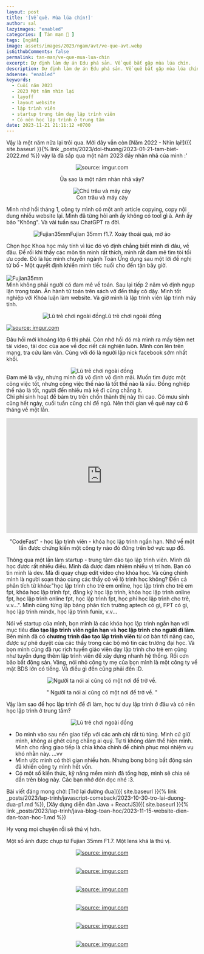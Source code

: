 ```yaml
---
layout: post
title: '[Về quê. Mùa lúa chín!]'
author: sal
lazyimages: "enabled"
categories: [ Tản mạn 📓 ]
tags: [ngẫm]
image: assets/images/2023/ngam/avt/ve-que-avt.webp
isGithubComments: false
permalink: tan-man/ve-que-mua-lua-chin
excerpt: Dự định làm dự án Edu phá sản. Về quê bắt gặp mùa lúa chín.
description: Dự định làm dự án Edu phá sản. Về quê bắt gặp mùa lúa chín.
adsense: "enabled"
keywords:
  - Cuối năm 2023
  - 2023 Một năm nhìn lại
  - layoff
  - layout website
  - lập trình viên
  - startup trung tâm dạy lập trình viên
  - Có nên học lập trình ở trung tâm
date: 2023-11-21 21:11:12 +0700
---
```


Vậy là một năm nữa lại trôi qua. Mới đây vẫn còn [Năm 2022 - Nhìn lại!]({{ site.baseurl }}{% link _posts/2023/doi-thuong/2023-01-21-tam-biet-2022.md %}) vậy là đã sắp qua một năm 2023 đầy nhãn nhã của mình :'

<div class="content" style="text-align:center; ">
<img src="https://i.imgur.com/cefJmVj.jpg" loading="lazy" class="lazyload img-thumb lazyimg"  title="source: imgur.com" />
<br><span class="image-caption"></span>
<p>Ủa sao là một năm nhàn nhã vậy?</p><img src="https://i.imgur.com/1PVWULr.jpg" title="Chú trâu và máy cày" loading="lazy" class="lazyload img-thumb lazyimg"/>
<br><span class="image-caption">Con trâu và máy cày</span></div>

Mình nhớ hồi tháng 1, công ty mình có một anh article copying, copy nội dung nhiều website lại. Mình đã từng hỏi anh ấy không có tool gì à. Anh ấy bảo "Không". Và vài tuần sau ChatGPT ra đời.

<div class="content" style="text-align:center; "><img loading="lazy" class="lazyload img-thumb lazyimg" src="https://i.imgur.com/5MozYi5.jpg" title="Fujian35mm" /><span class="image-caption">Fujian 35mm f1.7. Xoáy thoái quá, mờ ảo</span><br></div><p>
Chọn học Khoa học máy tính vì lúc đó vô định chẳng biết mình đi đâu, về đâu. Để rồi khi thấy các môn tin mình rất thích, mình rất đam mê tìm tòi tối ưu code. Đó là lúc mình chuyển ngành Toán Ứng dụng sau một lời đề nghị từ bố - Một quyết định khiến mình tiếc nuối cho đến tận bây giờ.<br><br><img loading="lazy" class="lazyload img-thumb lazyimg" src="https://i.imgur.com/9aQNcKw.jpg" title="Fujian35mm" /><br>
Mình không phải người có đam mê về toán. Sau lại tiếp 2 năm vô định ngụp lặn trong toán. Ăn hành từ toán trên sách vở đến thầy cô dậy. Mình tốt nghiệp với Khóa luận làm website. Và giờ mình là lập trình viên lập trình máy tính.</p>
<div class="content" style="text-align:center; "><img loading="lazy" class="lazyload img-thumb lazyimg" src="https://i.imgur.com/GPaHobl.jpg" title="Lũ trẻ chơi ngoài đồng" /><span class="image-caption">Lũ trẻ chơi ngoài đồng</span><br></div><p><a href="https://imgur.com/pf9BCJR"><img src="https://i.imgur.com/pf9BCJR.jpg" title="source: imgur.com" /></a><br><p>
Đâu hồi mới khoảng lớp 6 thì phải. Còn nhớ hồi đó mà mình ra mấy tiệm net tải video, tải doc của aoe về đọc riết cái nghiện luôn. Mình còn lên trên mạng, tra cứu làm văn. Cùng với đó là người lập nick facebook sớm nhất khối.<br>
<div class="content" style="text-align:center; "><img loading="lazy" class="lazyload img-thumb lazyimg" src="https://i.imgur.com/K1Sdf5h.jpg" title="Lũ trẻ chơi ngoài đồng" /><br></div>
Đam mê là vậy, nhưng mình đã vô định vô định mãi. Muốn tìm được một công việc tốt, nhưng công việc thế nào là tốt thế nào là xấu. Đồng nghiệp thế nào là tốt, người đến nhiều mà kẻ đi cũng chẳng ít.<br>Chi phí sinh hoạt để bám trụ trên chốn thành thị này thì cao. Có mưu sinh cũng hết ngày, cuối tuần cũng chỉ để ngủ. Nên thời gian về quê nay cứ 6 tháng về một lần.<br></p>
<div class="video-container">
<iframe width="695" height="391" src="https://www.youtube.com/embed/gbbDPVwhsuM" title="Trở thành lập trình viên cùng CodeFast" frameborder="0" allow="accelerometer; autoplay; clipboard-write; encrypted-media; gyroscope; picture-in-picture; web-share" allowfullscreen></iframe><br></div>
<p style="text-align:center; ">"CodeFast" - học lập trình viên - khóa học lập trình ngắn hạn. Nhớ về một lần được chứng kiến một công ty nào đó đứng trên bờ vực sụp đổ.</p>

Thông qua một lần làm startup - trung tâm đào tạo lập trình viên. Mình đã học được rất nhiều điều. Mình đã được đảm nhiệm nhiều vị trí hơn. Bạn có tin mình là dev. Mà đi quay chụp edit video cho khóa học. Và cũng chính mình là người soạn thảo cùng các thầy cô về lộ trình học không? Đến cả phân tích từ khóa:"học lập trình cho trẻ em online, học lập trình cho trẻ em fpt, khóa học lập trình fpt, đăng ký học lập trình, khóa học lập trình online fpt, học lập trình online fpt, học lập trình fpt, học phí học lập trình cho trẻ, v.v...". Mình cũng từng lập bảng phân tích trường aptech có gì, FPT có gì, học lập trình mindx, học lập trình funix, v.v...

Nói về startup của mình, bọn mình là các khóa học lập trình ngắn hạn với mục tiêu **đào tạo lập trình viên ngắn hạn** và **học lập trình cho người đi làm**. Bên mình đã có **chương trình đào tạo lập trình viên** từ cơ bản tới nâng cao, được sự phê duyệt của các thầy trong các bộ mô tin các trường đại học. Và bọn mình cũng đã rục rịch tuyển giáo viên dạy lập trình cho trẻ em cũng như tuyển dụng thêm lập trình viên để xây dựng nhanh hệ thống. Rồi cơn bão bất động sản. Vâng, nói nhỏ công ty mẹ của bọn mình là một công ty về mặt BDS lớn có tiếng. Và điều gì đến cũng phải đến :D.

<div class="content" style="text-align:center; "><img src="https://i.imgur.com/227dA3C.jpg" title="Người ta nói ai cũng có một nơi để trở về." /><p>" Người ta nói ai cũng có một nơi để trở về. "</p></div>

Vậy làm sao để học lập trình để đi làm, học tư duy lập trình ở đâu và có nên học lập trình ở trung tâm?

<div class="content" style="text-align:center; "><img loading="lazy" class="lazyload img-thumb lazyimg" src="https://i.imgur.com/jAfnSHk.jpg" title="Lũ trẻ chơi ngoài đồng" /><br></div>

* Do mình vào sau nến giao tiếp với các anh chị rất tù túng. Mình cứ giữ mình, không ai ghét cũng chẳng ai quý. Tự ti không dám thể hiện mình. Mình cho rằng giao tiếp là chìa khóa chính để chinh phục mọi nhiệm vụ khó nhằn này.
...vv
* Mình ước mình có thời gian nhiều hơn. Nhưng bong bóng bất động sản đã khiến công ty mình hết vốn.
* Có một số kiến thức, kỹ năng mềm mình đã tổng hợp, mình sẽ chia sẻ dần trên blog này. Các bạn nhớ đón đọc nhé :3.

Bài viết đáng mong chờ: [Trở lại đường đua]({{ site.baseurl }}{% link _posts/2023/lap-trinh/javascript-comeback/2023-10-30-tro-lai-duong-dua-p1.md %}), [Xây dựng diễn đàn Java + ReactJS]({{ site.baseurl }}{% link _posts/2023/lap-trinh/java-blog-toan-hoc/2023-11-15-website-dien-dan-toan-hoc-1.md %})

Hy vọng mọi chuyện rồi sẽ thú vị hơn.

Một số ảnh được chụp từ Fujian 35mm F1.7. Một lens khá là thú vị.

<div class="content" style="text-align:center; ">
<a href="https://imgur.com/LC0z5ga"><img src="https://i.imgur.com/LC0z5ga.jpg" title="source: imgur.com" /></a><br><p></p><br><a href="https://imgur.com/c03vsrQ"><img src="https://i.imgur.com/c03vsrQ.jpg" title="source: imgur.com" /></a><br><p></p><br><a href="https://imgur.com/JX4E1lt"><img src="https://i.imgur.com/JX4E1lt.jpg" title="source: imgur.com" /></a><br><p></p><br><a href="https://imgur.com/fDahspG"><img src="https://i.imgur.com/fDahspG.jpg" title="source: imgur.com" /></a><br><p></p><br>
<a href="https://imgur.com/hxMjx63"><img src="https://i.imgur.com/hxMjx63.jpg" title="source: imgur.com" /></a><br><p></p><br>
<a href="https://imgur.com/pJiVw7D"><img src="https://i.imgur.com/pJiVw7D.jpg" title="source: imgur.com" /></a></div>

<style>
iframe{margin:auto;display:block}.video-container{position:relative;padding-bottom:56.25%}.video-container iframe{position:absolute;top:0;left:0;width:100%;height:100%}.video{aspect-ratio:16/9;width:100%}
</style>




